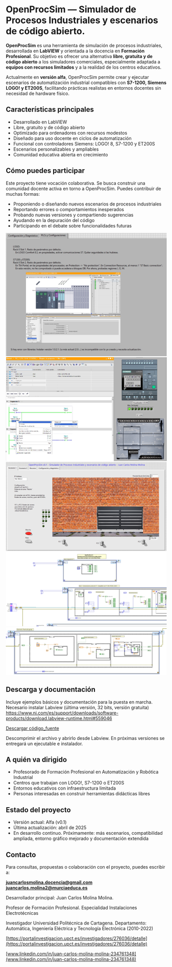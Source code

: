 # OpenProcSim — Simulador de Procesos Industriales y escenarios de código abierto. 

**OpenProcSim** es una herramienta de simulación de procesos industriales, desarrollada en **LabVIEW** y orientada a la docencia en **Formación Profesional**. Su objetivo es ofrecer una alternativa **libre, gratuita y de código abierto** a los simuladores comerciales, especialmente adaptada a **equipos con recursos limitados** y a la realidad de los centros educativos.

Actualmente en **versión alfa**, OpenProcSim permite crear y ejecutar escenarios de automatización industrial compatibles con **S7-1200, Siemens LOGO! y ET200S**, facilitando prácticas realistas en entornos docentes sin necesidad de hardware físico.

## Características principales

- Desarrollado en LabVIEW  
- Libre, gratuito y de código abierto  
- Optimizado para ordenadores con recursos modestos  
- Diseñado para uso docente en ciclos de automatización  
- Funcional con controladores Siemens: LOGO! 8, S7-1200 y ET200S  
- Escenarios personalizables y ampliables  
- Comunidad educativa abierta en crecimiento  

## Cómo puedes participar

Este proyecto tiene vocación colaborativa. Se busca construir una comunidad docente activa en torno a OpenProcSim. Puedes contribuir de muchas formas:

- Proponiendo o diseñando nuevos escenarios de procesos industriales  
- Reportando errores o comportamientos inesperados  
- Probando nuevas versiones y compartiendo sugerencias  
- Ayudando en la depuración del código  
- Participando en el debate sobre funcionalidades futuras  

![Vista de OpenProcSim](Screenshot_2.jpg)
![Vista de OpenProcSim](Screenshot_3.jpg)
![Vista de OpenProcSim](Screenshot_1.jpg)
![Vista de OpenProcSim](CapturaOpenProcSim.jpg)
![Vista de OpenProcSim](CapturaOpenProcSim2.jpg)


## Descarga y documentación

Incluye ejemplos básicos y documentación para la puesta en marcha.
Necesario instalar Labview (última versión, 32 bits, versión gratuita)
https://www.ni.com/es/support/downloads/software-products/download.labview-runtime.html#559046

[Descargar código_fuente](OpenProcSim%20v0.1.zip)

Descomprimir el archivo y abrirlo desde Labview. 
En próximas versiones se entregará un ejecutable e instalador.


## A quién va dirigido

- Profesorado de Formación Profesional en Automatización y Robótica Industrial  
- Centros que trabajan con LOGO!, S7-1200 o ET200S  
- Entornos educativos con infraestructura limitada  
- Personas interesadas en construir herramientas didácticas libres  

## Estado del proyecto

- Versión actual: Alfa (v0.1)  
- Última actualización: abril de 2025  
- En desarrollo continuo. Próximamente: más escenarios, compatibilidad ampliada, entorno gráfico mejorado y documentación extendida  

## Contacto

Para consultas, propuestas o colaboración con el proyecto, puedes escribir a:

**juancarlosmolina.docencia@gmail.com**
**juancarlos.molina2@murciaeduca.es**

Desarrollador principal: Juan Carlos Molina Molina. 

Profesor de Formación Profesional. Especialidad Instalaciones Electrotécnicas 

Investigador Universidad Politécnica de Cartagena. Departamento: Automática, Ingeniería Eléctrica y Tecnología Electrónica (2010-2022)

[https://portalinvestigacion.upct.es/investigadores/276036/detalle](https://portalinvestigacion.upct.es/investigadores/276036/detalle)

[www.linkedin.com/in/juan-carlos-molina-molina-234761348](www.linkedin.com/in/juan-carlos-molina-molina-234761348)


